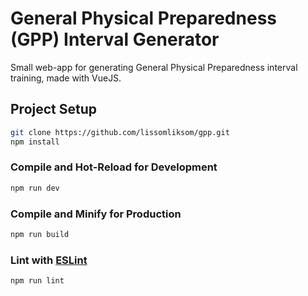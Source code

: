 # General Physical Preparedness (GPP) Interval Generator

Small web-app for generating General Physical Preparedness interval training, made with VueJS.

## Project Setup

```sh
git clone https://github.com/lissomliksom/gpp.git
npm install
```

### Compile and Hot-Reload for Development

```sh
npm run dev
```

### Compile and Minify for Production

```sh
npm run build
```

### Lint with [ESLint](https://eslint.org/)

```sh
npm run lint
```
